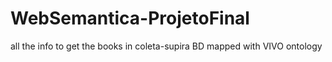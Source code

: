 WebSemantica-ProjetoFinal
=========================

all the info to get the books in coleta-supira BD mapped with VIVO ontology
